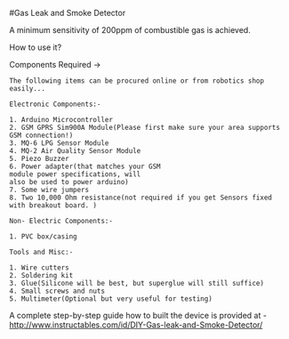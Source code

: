 #Gas Leak and Smoke Detector

A minimum sensitivity of 200ppm of combustible gas is achieved.

How to use it? 

Components Required -> 

	The following items can be procured online or from robotics shop easily...

	Electronic Components:-

	1. Arduino Microcontroller
	2. GSM GPRS Sim900A Module(Please first make sure your area supports GSM connection!)
	3. MQ-6 LPG Sensor Module
	4. MQ-2 Air Quality Sensor Module
	5. Piezo Buzzer
	6. Power adapter(that matches your GSM
	module power specifications, will
	also be used to power arduino)
	7. Some wire jumpers
	8. Two 10,000 Ohm resistance(not required if you get Sensors fixed with breakout board. )

	Non- Electric Components:-
	
	1. PVC box/casing

	Tools and Misc:-
	
	1. Wire cutters
	2. Soldering kit
	3. Glue(Silicone will be best, but superglue will still suffice)
	4. Small screws and nuts
	5. Multimeter(Optional but very useful for testing)

A complete step-by-step guide how to built the device is provided at - http://www.instructables.com/id/DIY-Gas-leak-and-Smoke-Detector/
